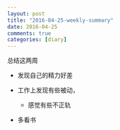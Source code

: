 ```yaml
---
layout: post
title: "2016-04-25-weekly-summary"
date: 2016-04-25
comments: true
categories: [diary]
---
```


总结这两周

* 发现自己的精力好差

* 工作上发现有些被动，
  - 感觉有些不正轨
  
* 多看书
